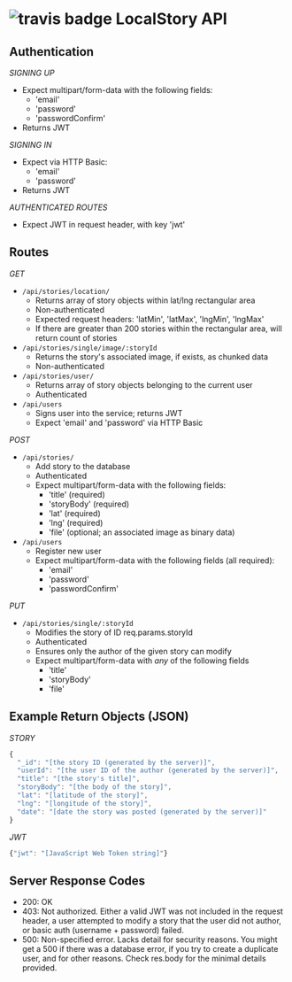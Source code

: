 ![travis badge](https://travis-ci.org/LocalStory/LocalStoryJS.svg?branch=master)
LocalStory API
=========================

Authentication
------------------
*SIGNING UP*
  * Expect multipart/form-data with the following fields:
    * 'email'
    * 'password'
    * 'passwordConfirm'
  * Returns JWT

*SIGNING IN*
  * Expect via HTTP Basic:
    * 'email'
    * 'password'
  * Returns JWT

*AUTHENTICATED ROUTES*
  * Expect JWT in request header, with key 'jwt'


Routes
------------------
*GET*
  * `/api/stories/location/`
    * Returns array of story objects within lat/lng rectangular area
    * Non-authenticated
    * Expected request headers: 'latMin', 'latMax', 'lngMin', 'lngMax'
    * If there are greater than 200 stories within the rectangular area, will return count of stories
  * `/api/stories/single/image/:storyId`
    * Returns the story's associated image, if exists, as chunked data
    * Non-authenticated
  * `/api/stories/user/`
    * Returns array of story objects belonging to the current user
    * Authenticated
  * `/api/users`
    * Signs user into the service; returns JWT
    * Expect 'email' and 'password' via HTTP Basic

*POST*
  * `/api/stories/`
    * Add story to the database
    * Authenticated
    * Expect multipart/form-data with the following fields:
      * 'title' (required)
      * 'storyBody' (required)
      * 'lat' (required)
      * 'lng' (required)
      * 'file' (optional; an associated image as binary data)
  * `/api/users`
    * Register new user
    * Expect multipart/form-data with the following fields (all required):
      * 'email'
      * 'password'
      * 'passwordConfirm'

*PUT*
  * `/api/stories/single/:storyId`
    * Modifies the story of ID req.params.storyId
    * Authenticated
    * Ensures only the author of the given story can modify
    * Expect multipart/form-data with *any* of the following fields
      * 'title'
      * 'storyBody'
      * 'file'

Example Return Objects (JSON)
------------------
*STORY*
  ```javascript
  {
    "_id": "[the story ID (generated by the server)]",
    "userId": "[the user ID of the author (generated by the server)]",
    "title": "[the story's title]",
    "storyBody": "[the body of the story]",
    "lat": "[latitude of the story]",
    "lng": "[longitude of the story]",
    "date": "[date the story was posted (generated by the server)]"
  }
  ```
*JWT*
  ```javascript
  {"jwt": "[JavaScript Web Token string]"}
  ```

Server Response Codes
------------------
* 200: OK
* 403: Not authorized. Either a valid JWT was not included in the request header, a user attempted to modify a story that the user did not author, or basic auth (username + password) failed.
* 500: Non-specified error. Lacks detail for security reasons. You might get a 500 if there was a database error, if you try to create a duplicate user, and for other reasons. Check res.body for the minimal details provided.
